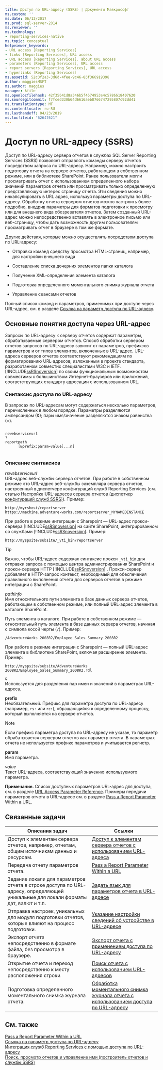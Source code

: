 ```yaml
---
title: Доступ по URL-адресу (SSRS) | Документы Майкрософт
ms.custom: ''
ms.date: 06/13/2017
ms.prod: sql-server-2014
ms.reviewer: ''
ms.technology:
- reporting-services-native
ms.topic: conceptual
helpviewer_keywords:
- URL access [Reporting Services]
- links [Reporting Services], URL access
- URL access [Reporting Services], about URL access
- parameters [Reporting Services], URL access
- report servers [Reporting Services], URL access
- hyperlinks [Reporting Services]
ms.assetid: 52c3f2a3-3d6d-4fee-9c46-83f366919398
author: maggiesMSFT
ms.author: maggies
manager: kfile
ms.openlocfilehash: 42f35641d8a346b5f4574953e4c5786618407620
ms.sourcegitcommit: f7fced330b64d6616aeb8766747295807c92dd41
ms.translationtype: MT
ms.contentlocale: ru-RU
ms.lasthandoff: 04/23/2019
ms.locfileid: "62647621"
---
```

# <a name="url-access-ssrs"></a>Доступ по URL-адресу (SSRS)
  Доступ по URL-адресу сервера отчетов в службах SQL Server Reporting Services (SSRS) позволяет отправлять команды серверу отчетов посредством запроса по URL-адресу. Например, можно настроить подготовку отчета на сервере отчетов, работающем в собственном режиме, или в библиотеке SharePoint. Ранее пользователи могли просматривать отчет с использованием определенного набора значений параметров отчета или просматривать только определенную представляющую интерес страницу отчета. Эти сведения можно инкапсулировать в URL адрес, используя параметры доступа по URL-адресу. Обработку отчета сервером отчетов можно настроить более подробно, внедрив параметры для форматов подготовки к просмотру или для внешнего вида обозревателя отчетов. Затем созданный URL-адрес можно непосредственно вставлять в электронное письмо или веб-страницу, чтобы дать возможность другим пользователям просматривать отчет в браузере в том же формате.  
  
 Другие действия, которые можно осуществлять посредством доступа по URL-адресу:  
  
-   Отправка команд средству просмотра HTML-страниц, например, для настройки внешнего вида  
  
-   Составление списка дочерних элементов папки каталога  
  
-   Получение XML-определения элемента каталога  
  
-   Подготовка определенного моментального снимка журнала отчета  
  
-   Управление сеансами отчетов  
  
 Полный список команд и параметров, применимых при доступе через URL-адрес, см. в разделе [Ссылка на параметр доступа по URL-адресу](url-access-parameter-reference.md).  
  
## <a name="url-access-concepts"></a>Основные понятия доступа через URL-адрес  
 Запросы по URL-адресу к серверу отчетов содержат параметры, обрабатываемые сервером отчетов. Способ обработки сервером отчетов запросов по URL-адресу зависит от параметров, префиксов параметров и от типов элементов, включенных в URL-адрес. URL-адреса серверов отчетов соответствуют рекомендациям по форматированию URL-адресов, изложенным в проекте стандарта, разработанном совместно специалистами W3C и IETF. [!INCLUDE[ssRSnoversion](../includes/ssrsnoversion-md.md)] по своим функциональным возможностям совместимы с большинством Интернет-браузеров или приложений, соответствующих стандарту адресации с использованием URL.  
  
### <a name="url-access-syntax"></a>Синтаксис доступа по URL-адресу  
 В запросах по URL-адресам могут содержаться несколько параметров, перечисленных в любом порядке. Параметры разделяются амперсандом (&); пары имя/значение разделяются знаком равенства (=).  
  
```  
  
rswebserviceurl  
?  
reportpath  
      [&prefix:param=value]...n]  
  
```  
  
### <a name="syntax-description"></a>Описание синтаксиса  
 *rswebserviceurl*  
 URL-адрес веб-службы сервера отчетов. При работе в собственном режиме это URL-адрес веб-службы экземпляра сервера отчетов, настроенный в диспетчере конфигураций служб Reporting Services (см. статью [Настройка URL-адресов сервера отчетов (диспетчер конфигураций служб SSRS)](install-windows/configure-report-server-urls-ssrs-configuration-manager.md)). Пример:  
  
```  
http://myrshost/reportserver  
https://machine.adventure-works.com/reportserver_MYNAMEDINSTANCE  
```  
  
 При работе в режиме интеграции с Sharepoint — URL-адрес прокси-сервера [!INCLUDE[ssRSnoversion](../includes/ssrsnoversion-md.md)] на сайте SharePoint, интегрированном со службами [!INCLUDE[ssRSnoversion](../includes/ssrsnoversion-md.md)]. Пример:  
  
```  
http://myspsite/subsite/_vti_bin/reportserver  
```  
  
> [!TIP]  
>  Важно, чтобы URL-адрес содержал синтаксис прокси `_vti_bin` для отправки запроса с помощью центра администрирования SharePoint и прокси-сервера HTTP [!INCLUDE[ssRSnoversion](../includes/ssrsnoversion-md.md)] . Прокси-сервер добавляет в HTTP-запрос контекст, необходимый для обеспечения правильного выполнения отчета для серверов отчетов в режиме интеграции с SharePoint.  
  
 *pathinfo*  
 Имя относительного пути элемента в базе данных сервера отчетов, работающем в собственном режиме, или полный URL-адрес элемента в каталоге SharePoint.  
  
 Путь элемента в каталоге. При работе в собственном режиме — относительный путь элемента в базе данных сервера отчетов, начиная с символа косой черты (`/`). Пример:  
  
```  
/AdventureWorks 2008R2/Employee_Sales_Summary_2008R2  
```  
  
 При работе в режиме интеграции с Sharepoint — полный URL-адрес элемента в библиотеке SharePoint, включая расширение элемента. Пример:  
  
```  
http://myspsite/subsite/AdventureWorks 2008R2/Employee_Sales_Summary_2008R2.rdl  
```  
  
 `&`  
 Используется для разделения пар имен и значений в параметрах URL-адреса.  
  
 **prefix**  
 Необязательный. Префикс для параметра доступа по URL-адресу (например, `rs:` или `rc:`), обращающийся к определенному процессу, который выполняется на сервере отчетов.  
  
> [!NOTE]  
>  Если префикс параметра доступа по URL-адресу не указан, то параметр обрабатывается сервером отчетов как параметр отчета. В параметрах отчета не используется префикс параметров и учитывается регистр.  
  
 **param**  
 Имя параметра.  
  
 *value*  
 Текст URL-адреса, соответствующий значению используемого параметра.  
  
 **Примечание.** Список доступных параметров URL-адрес для доступа, см. в разделе [URL Access Parameter Reference](url-access-parameter-reference.md). Примеры передачи параметров отчета в URL-адресе см. в разделе [Pass a Report Parameter Within a URL](pass-a-report-parameter-within-a-url.md).  
  
## <a name="related-tasks"></a>Связанные задачи  
  
|Описания задач|Ссылки|  
|-----------------------|-----------|  
|Доступ к элементам сервера отчетов, например, отчетам, общим источникам данных и ресурсам.|[Доступ к элементам сервера отчетов с использованием URL-адреса](access-report-server-items-using-url-access.md)|  
|Передача отчету параметров отчета.|[Pass a Report Parameter Within a URL](pass-a-report-parameter-within-a-url.md)|  
|Задание локали для параметров отчета в строке доступа по URL-адресу, определяющей уникальные для локали форматы дат, валют и т.п.|[Задать язык для параметров отчета в URL-адресе](set-the-language-for-report-parameters-in-a-url.md)|  
|Отправка настроек, уникальных для модуля подготовки отчетов, которые влияют на процесс подготовки.|[Указание настройки сведений об устройстве в URL-адресе](specify-device-information-settings-in-a-url.md)|  
|Экспорт отчета непосредственно в формате файла, без просмотра в браузере.|[Экспорт отчета с применением доступа по URL-адресу](export-a-report-using-url-access.md)|  
|Открытие отчета и переход непосредственно к месту расположения строки.|[Поиск отчета с использованием URL-адресов](search-a-report-using-url-access.md)|  
|Подготовка определенного моментального снимка журнала отчета.|[Обработка моментального снимка журнала отчета с использованием доступа по URL-адресу](render-a-report-history-snapshot-using-url-access.md)|  
  
## <a name="see-also"></a>См. также  
 [Pass a Report Parameter Within a URL](pass-a-report-parameter-within-a-url.md)   
 [Ссылка на параметр доступа по URL-адресу](url-access-parameter-reference.md)   
 [Интеграция служб Reporting Services с помощью доступа по URL-адресу](application-integration/integrating-reporting-services-using-url-access.md)   
 [Поиск, просмотр отчетов и управление ими (построитель отчетов и службы SSRS)](report-builder/finding-viewing-and-managing-reports-report-builder-and-ssrs.md)  
  
  
